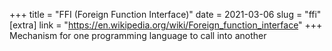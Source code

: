 +++
title = "FFI (Foreign Function Interface)"
date = 2021-03-06
slug = "ffi"
[extra]
link = "https://en.wikipedia.org/wiki/Foreign_function_interface"
+++
Mechanism for one programming language to call into another

